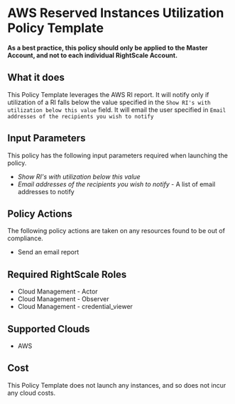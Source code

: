 # AWS Reserved Instances Utilization Policy Template

**As a best practice, this policy should only be applied to the Master Account, and not to each individual RightScale Account.**

## What it does

This Policy Template leverages the AWS RI report. It will notify only if utilization of a RI falls below the value specified in the `Show RI's with utilization below this value` field. It will email the user specified in `Email addresses of the recipients you wish to notify`

## Input Parameters

This policy has the following input parameters required when launching the policy.

- *Show RI's with utilization below this value*
- *Email addresses of the recipients you wish to notify* - A list of email addresses to notify

## Policy Actions

The following policy actions are taken on any resources found to be out of compliance.

- Send an email report

## Required RightScale Roles

- Cloud Management - Actor
- Cloud Management - Observer
- Cloud Management - credential_viewer

## Supported Clouds

- AWS

## Cost

This Policy Template does not launch any instances, and so does not incur any cloud costs.
